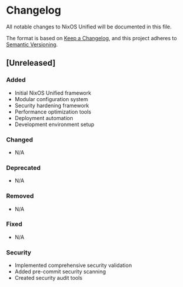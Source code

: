 # Changelog

All notable changes to NixOS Unified will be documented in this file.

The format is based on [Keep a Changelog](https://keepachangelog.com/en/1.0.0/),
and this project adheres to [Semantic Versioning](https://semver.org/spec/v2.0.0.html).

## [Unreleased]

### Added

- Initial NixOS Unified framework
- Modular configuration system
- Security hardening framework
- Performance optimization tools
- Deployment automation
- Development environment setup

### Changed

- N/A

### Deprecated

- N/A

### Removed

- N/A

### Fixed

- N/A

### Security

- Implemented comprehensive security validation
- Added pre-commit security scanning
- Created security audit tools
